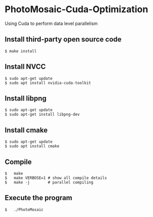 # PhotoMosaic-Cuda-Optimization
Using Cuda to perform data level parallelism

## Install third-party open source code
```bash=
$ make install
```

## Install NVCC
```bash=
$ sudo apt-get update
$ sudo apt install nvidia-cuda-toolkit
```

## Install libpng
```bash=
$ sudo apt-get update
$ sudo apt-get install libpng-dev
```

## Install cmake
```bash=
$ sudo apt-get update
$ sudo apt install cmake
```

## Compile
```bash=
$   make
$   make VERBOSE=1 # show all compile details
$   make -j        # parallel compiling
```

## Execute the program
```bash=
$   ./PhotoMosaic
```